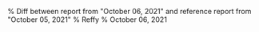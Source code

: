 % Diff between report from "October 06, 2021" and reference report from "October 05, 2021"
% Reffy
% October 06, 2021

